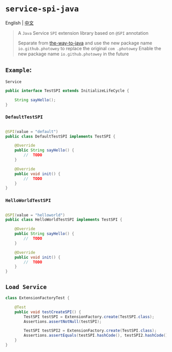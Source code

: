 # `service-spi-java`

English | [中文](./README_zh_CN.md)

> A `Java` Service `SPI` extension library based on `@SPI` annotation
>
> Separate from [the-way-to-java](https://github.com/photowey/the-way-to-java)
> and use the new package name `io.github.photowey` to replace the
> original `com .photowey`
> Enable the new package name `io.github.photowey` in the future

## `Example`:

`Service`

```java
public interface TestSPI extends InitializeLifeCycle {

    String sayHello();
}
```

### `DefaultTestSPI`

```java

@SPI(value = "default")
public class DefaultTestSPI implements TestSPI {

    @Override
    public String sayHello() {
        //  TODO
    }

    @Override
    public void init() {
        //  TODO
    }
}
```

### `HelloWorldTestSPI`

```java

@SPI(value = "helloworld")
public class HelloWorldTestSPI implements TestSPI {

    @Override
    public String sayHello() {
        //  TODO
    }

    @Override
    public void init() {
        //  TODO
    }
}
```

## `Load Service`

```java
class ExtensionFactoryTest {

    @Test
    public void testCreateSPI() {
        TestSPI testSPI = ExtensionFactory.create(TestSPI.class);
        Assertions.assertNotNull(testSPI);

        TestSPI testSPI2 = ExtensionFactory.create(TestSPI.class);
        Assertions.assertEquals(testSPI.hashCode(), testSPI2.hashCode());
    }
}
```


